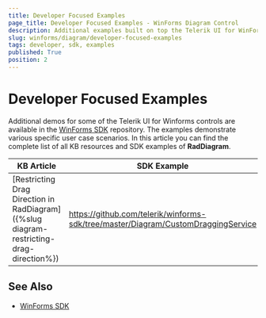 ```yaml
---
title: Developer Focused Examples
page_title: Developer Focused Examples - WinForms Diagram Control
description: Additional examples built on top the Telerik UI for WinForms RadGridView control.
slug: winforms/diagram/developer-focused-examples
tags: developer, sdk, examples
published: True
position: 2
---
```


# Developer Focused Examples

Additional demos for some of the Telerik UI for Winforms controls are available in the [WinForms SDK](https://github.com/telerik/winforms-sdk) repository. The examples demonstrate various specific user case scenarios. In this article you can find the complete list of all KB resources and SDK examples of **RadDiagram**.

|KB Article|SDK Example|
|------|------|
|[Restricting Drag Direction in RadDiagram]({%slug diagram-restricting-drag-direction%})|https://github.com/telerik/winforms-sdk/tree/master/Diagram/CustomDraggingService|

## See Also

* [WinForms SDK](https://github.com/telerik/winforms-sdk)